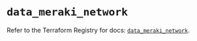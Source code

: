 # `data_meraki_network`

Refer to the Terraform Registry for docs: [`data_meraki_network`](https://registry.terraform.io/providers/ciscodevnet/meraki/1.7.1/docs/data-sources/network).
